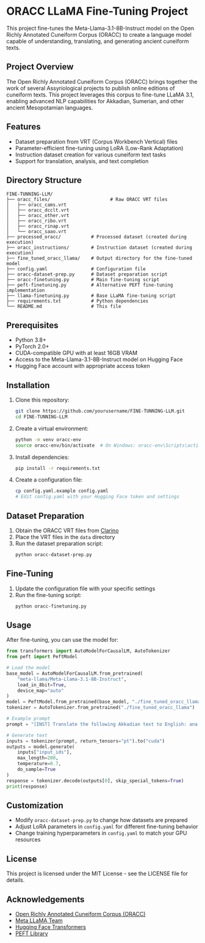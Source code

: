 # ORACC LLaMA Fine-Tuning Project

This project fine-tunes the Meta-Llama-3.1-8B-Instruct model on the Open Richly Annotated Cuneiform Corpus (ORACC) to create a language model capable of understanding, translating, and generating ancient cuneiform texts.

## Project Overview

The Open Richly Annotated Cuneiform Corpus (ORACC) brings together the work of several Assyriological projects to publish online editions of cuneiform texts. This project leverages this corpus to fine-tune LLaMA 3.1, enabling advanced NLP capabilities for Akkadian, Sumerian, and other ancient Mesopotamian languages.

## Features

- Dataset preparation from VRT (Corpus Workbench Vertical) files
- Parameter-efficient fine-tuning using LoRA (Low-Rank Adaptation)
- Instruction dataset creation for various cuneiform text tasks
- Support for translation, analysis, and text completion

## Directory Structure

```
FINE-TUNNING-LLM/
├── oracc_files/                      # Raw ORACC VRT files
│   ├── oracc_cams.vrt
│   ├── oracc_dcclt.vrt
│   ├── oracc_other.vrt
│   ├── oracc_ribo.vrt
│   ├── oracc_rinap.vrt
│   └── oracc_saao.vrt
├── processed_oracc/           # Processed dataset (created during execution)
├── oracc_instructions/        # Instruction dataset (created during execution)
├── fine_tuned_oracc_llama/    # Output directory for the fine-tuned model
├── config.yaml                # Configuration file
├── oracc-dataset-prep.py      # Dataset preparation script
├── oracc-finetuning.py        # Main fine-tuning script
├── peft-finetuning.py         # Alternative PEFT fine-tuning implementation
├── llama-finetuning.py        # Base LLaMA fine-tuning script
├── requirements.txt           # Python dependencies
└── README.md                  # This file
```

## Prerequisites

- Python 3.8+
- PyTorch 2.0+
- CUDA-compatible GPU with at least 16GB VRAM
- Access to the Meta-Llama-3.1-8B-Instruct model on Hugging Face
- Hugging Face account with appropriate access token

## Installation

1. Clone this repository:
   ```bash
   git clone https://github.com/yourusername/FINE-TUNNING-LLM.git
   cd FINE-TUNNING-LLM
   ```

2. Create a virtual environment:
   ```bash
   python -m venv oracc-env
   source oracc-env/bin/activate  # On Windows: oracc-env\Scripts\activate
   ```

3. Install dependencies:
   ```bash
   pip install -r requirements.txt
   ```

4. Create a configuration file:
   ```bash
   cp config.yaml.example config.yaml
   # Edit config.yaml with your Hugging Face token and settings
   ```

## Dataset Preparation

1. Obtain the ORACC VRT files from [Clarino](https://clarino.uib.no/comedi/editor/lb-2018071121)
2. Place the VRT files in the `data` directory
3. Run the dataset preparation script:
   ```bash
   python oracc-dataset-prep.py
   ```

## Fine-Tuning

1. Update the configuration file with your specific settings
2. Run the fine-tuning script:
   ```bash
   python oracc-finetuning.py
   ```

## Usage

After fine-tuning, you can use the model for:

```python
from transformers import AutoModelForCausalLM, AutoTokenizer
from peft import PeftModel

# Load the model
base_model = AutoModelForCausalLM.from_pretrained(
    "meta-llama/Meta-Llama-3.1-8B-Instruct",
    load_in_8bit=True,
    device_map="auto"
)
model = PeftModel.from_pretrained(base_model, "./fine_tuned_oracc_llama")
tokenizer = AutoTokenizer.from_pretrained("./fine_tuned_oracc_llama")

# Example prompt
prompt = "[INST] Translate the following Akkadian text to English: ana bēlīya qibīma umma Sîn-iddinam-ma [/INST]"

# Generate text
inputs = tokenizer(prompt, return_tensors="pt").to("cuda")
outputs = model.generate(
    inputs["input_ids"],
    max_length=200,
    temperature=0.7,
    do_sample=True
)
response = tokenizer.decode(outputs[0], skip_special_tokens=True)
print(response)
```

## Customization

- Modify `oracc-dataset-prep.py` to change how datasets are prepared
- Adjust LoRA parameters in `config.yaml` for different fine-tuning behavior
- Change training hyperparameters in `config.yaml` to match your GPU resources

## License

This project is licensed under the MIT License - see the LICENSE file for details.

## Acknowledgements

- [Open Richly Annotated Cuneiform Corpus (ORACC)](http://oracc.museum.upenn.edu/)
- [Meta LLaMA Team](https://ai.meta.com/llama/)
- [Hugging Face Transformers](https://huggingface.co/docs/transformers/index)
- [PEFT Library](https://github.com/huggingface/peft)
